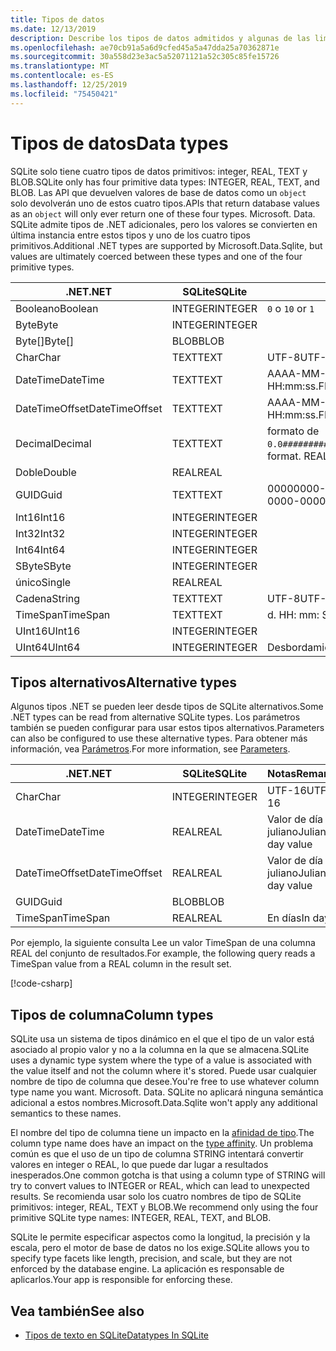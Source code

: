 ```yaml
---
title: Tipos de datos
ms.date: 12/13/2019
description: Describe los tipos de datos admitidos y algunas de las limitaciones de los mismos.
ms.openlocfilehash: ae70cb91a5a6d9cfed45a5a47dda25a70362871e
ms.sourcegitcommit: 30a558d23e3ac5a52071121a52c305c85fe15726
ms.translationtype: MT
ms.contentlocale: es-ES
ms.lasthandoff: 12/25/2019
ms.locfileid: "75450421"
---
```

# <a name="data-types"></a><span data-ttu-id="48132-103">Tipos de datos</span><span class="sxs-lookup"><span data-stu-id="48132-103">Data types</span></span>

<span data-ttu-id="48132-104">SQLite solo tiene cuatro tipos de datos primitivos: integer, REAL, TEXT y BLOB.</span><span class="sxs-lookup"><span data-stu-id="48132-104">SQLite only has four primitive data types: INTEGER, REAL, TEXT, and BLOB.</span></span> <span data-ttu-id="48132-105">Las API que devuelven valores de base de datos como un `object` solo devolverán uno de estos cuatro tipos.</span><span class="sxs-lookup"><span data-stu-id="48132-105">APIs that return database values as an `object` will only ever return one of these four types.</span></span> <span data-ttu-id="48132-106">Microsoft. Data. SQLite admite tipos de .NET adicionales, pero los valores se convierten en última instancia entre estos tipos y uno de los cuatro tipos primitivos.</span><span class="sxs-lookup"><span data-stu-id="48132-106">Additional .NET types are supported by Microsoft.Data.Sqlite, but values are ultimately coerced between these types and one of the four primitive types.</span></span>

| <span data-ttu-id="48132-107">.NET</span><span class="sxs-lookup"><span data-stu-id="48132-107">.NET</span></span>           | <span data-ttu-id="48132-108">SQLite</span><span class="sxs-lookup"><span data-stu-id="48132-108">SQLite</span></span>  | <span data-ttu-id="48132-109">Notas</span><span class="sxs-lookup"><span data-stu-id="48132-109">Remarks</span></span>                                                       |
| -------------- | ------- | ------------------------------------------------------------- |
| <span data-ttu-id="48132-110">Booleano</span><span class="sxs-lookup"><span data-stu-id="48132-110">Boolean</span></span>        | <span data-ttu-id="48132-111">INTEGER</span><span class="sxs-lookup"><span data-stu-id="48132-111">INTEGER</span></span> | <span data-ttu-id="48132-112">`0` o `1`</span><span class="sxs-lookup"><span data-stu-id="48132-112">`0` or `1`</span></span>                                                    |
| <span data-ttu-id="48132-113">Byte</span><span class="sxs-lookup"><span data-stu-id="48132-113">Byte</span></span>           | <span data-ttu-id="48132-114">INTEGER</span><span class="sxs-lookup"><span data-stu-id="48132-114">INTEGER</span></span> |                                                               |
| <span data-ttu-id="48132-115">Byte[]</span><span class="sxs-lookup"><span data-stu-id="48132-115">Byte[]</span></span>         | <span data-ttu-id="48132-116">BLOB</span><span class="sxs-lookup"><span data-stu-id="48132-116">BLOB</span></span>    |                                                               |
| <span data-ttu-id="48132-117">Char</span><span class="sxs-lookup"><span data-stu-id="48132-117">Char</span></span>           | <span data-ttu-id="48132-118">TEXT</span><span class="sxs-lookup"><span data-stu-id="48132-118">TEXT</span></span>    | <span data-ttu-id="48132-119">UTF-8</span><span class="sxs-lookup"><span data-stu-id="48132-119">UTF-8</span></span>                                                         |
| <span data-ttu-id="48132-120">DateTime</span><span class="sxs-lookup"><span data-stu-id="48132-120">DateTime</span></span>       | <span data-ttu-id="48132-121">TEXT</span><span class="sxs-lookup"><span data-stu-id="48132-121">TEXT</span></span>    | <span data-ttu-id="48132-122">AAAA-MM-DD HH: mm: SS. FFFFFFF</span><span class="sxs-lookup"><span data-stu-id="48132-122">yyyy-MM-dd HH:mm:ss.FFFFFFF</span></span>                                   |
| <span data-ttu-id="48132-123">DateTimeOffset</span><span class="sxs-lookup"><span data-stu-id="48132-123">DateTimeOffset</span></span> | <span data-ttu-id="48132-124">TEXT</span><span class="sxs-lookup"><span data-stu-id="48132-124">TEXT</span></span>    | <span data-ttu-id="48132-125">AAAA-MM-DD HH: mm: SS. FFFFFFFzzz</span><span class="sxs-lookup"><span data-stu-id="48132-125">yyyy-MM-dd HH:mm:ss.FFFFFFFzzz</span></span>                                |
| <span data-ttu-id="48132-126">Decimal</span><span class="sxs-lookup"><span data-stu-id="48132-126">Decimal</span></span>        | <span data-ttu-id="48132-127">TEXT</span><span class="sxs-lookup"><span data-stu-id="48132-127">TEXT</span></span>    | <span data-ttu-id="48132-128">formato de `0.0###########################`.</span><span class="sxs-lookup"><span data-stu-id="48132-128">`0.0###########################` format.</span></span> <span data-ttu-id="48132-129">REAL sería una pérdida.</span><span class="sxs-lookup"><span data-stu-id="48132-129">REAL would be lossy.</span></span> |
| <span data-ttu-id="48132-130">Doble</span><span class="sxs-lookup"><span data-stu-id="48132-130">Double</span></span>         | <span data-ttu-id="48132-131">REAL</span><span class="sxs-lookup"><span data-stu-id="48132-131">REAL</span></span>    |                                                               |
| <span data-ttu-id="48132-132">GUID</span><span class="sxs-lookup"><span data-stu-id="48132-132">Guid</span></span>           | <span data-ttu-id="48132-133">TEXT</span><span class="sxs-lookup"><span data-stu-id="48132-133">TEXT</span></span>    | <span data-ttu-id="48132-134">00000000-0000-0000-0000-000000000000</span><span class="sxs-lookup"><span data-stu-id="48132-134">00000000-0000-0000-0000-000000000000</span></span>                          |
| <span data-ttu-id="48132-135">Int16</span><span class="sxs-lookup"><span data-stu-id="48132-135">Int16</span></span>          | <span data-ttu-id="48132-136">INTEGER</span><span class="sxs-lookup"><span data-stu-id="48132-136">INTEGER</span></span> |                                                               |
| <span data-ttu-id="48132-137">Int32</span><span class="sxs-lookup"><span data-stu-id="48132-137">Int32</span></span>          | <span data-ttu-id="48132-138">INTEGER</span><span class="sxs-lookup"><span data-stu-id="48132-138">INTEGER</span></span> |                                                               |
| <span data-ttu-id="48132-139">Int64</span><span class="sxs-lookup"><span data-stu-id="48132-139">Int64</span></span>          | <span data-ttu-id="48132-140">INTEGER</span><span class="sxs-lookup"><span data-stu-id="48132-140">INTEGER</span></span> |                                                               |
| <span data-ttu-id="48132-141">SByte</span><span class="sxs-lookup"><span data-stu-id="48132-141">SByte</span></span>          | <span data-ttu-id="48132-142">INTEGER</span><span class="sxs-lookup"><span data-stu-id="48132-142">INTEGER</span></span> |                                                               |
| <span data-ttu-id="48132-143">único</span><span class="sxs-lookup"><span data-stu-id="48132-143">Single</span></span>         | <span data-ttu-id="48132-144">REAL</span><span class="sxs-lookup"><span data-stu-id="48132-144">REAL</span></span>    |                                                               |
| <span data-ttu-id="48132-145">Cadena</span><span class="sxs-lookup"><span data-stu-id="48132-145">String</span></span>         | <span data-ttu-id="48132-146">TEXT</span><span class="sxs-lookup"><span data-stu-id="48132-146">TEXT</span></span>    | <span data-ttu-id="48132-147">UTF-8</span><span class="sxs-lookup"><span data-stu-id="48132-147">UTF-8</span></span>                                                         |
| <span data-ttu-id="48132-148">TimeSpan</span><span class="sxs-lookup"><span data-stu-id="48132-148">TimeSpan</span></span>       | <span data-ttu-id="48132-149">TEXT</span><span class="sxs-lookup"><span data-stu-id="48132-149">TEXT</span></span>    | <span data-ttu-id="48132-150">d. HH: mm: SS. FFFFFFF</span><span class="sxs-lookup"><span data-stu-id="48132-150">d.hh:mm:ss.fffffff</span></span>                                            |
| <span data-ttu-id="48132-151">UInt16</span><span class="sxs-lookup"><span data-stu-id="48132-151">UInt16</span></span>         | <span data-ttu-id="48132-152">INTEGER</span><span class="sxs-lookup"><span data-stu-id="48132-152">INTEGER</span></span> |                                                               |
| <span data-ttu-id="48132-153">UInt64</span><span class="sxs-lookup"><span data-stu-id="48132-153">UInt64</span></span>         | <span data-ttu-id="48132-154">INTEGER</span><span class="sxs-lookup"><span data-stu-id="48132-154">INTEGER</span></span> | <span data-ttu-id="48132-155">Desbordamiento de valores grandes</span><span class="sxs-lookup"><span data-stu-id="48132-155">Large values overflow</span></span>                                         |

## <a name="alternative-types"></a><span data-ttu-id="48132-156">Tipos alternativos</span><span class="sxs-lookup"><span data-stu-id="48132-156">Alternative types</span></span>

<span data-ttu-id="48132-157">Algunos tipos .NET se pueden leer desde tipos de SQLite alternativos.</span><span class="sxs-lookup"><span data-stu-id="48132-157">Some .NET types can be read from alternative SQLite types.</span></span> <span data-ttu-id="48132-158">Los parámetros también se pueden configurar para usar estos tipos alternativos.</span><span class="sxs-lookup"><span data-stu-id="48132-158">Parameters can also be configured to use these alternative types.</span></span> <span data-ttu-id="48132-159">Para obtener más información, vea [Parámetros](parameters.md#alternative-types).</span><span class="sxs-lookup"><span data-stu-id="48132-159">For more information, see [Parameters](parameters.md#alternative-types).</span></span>

| <span data-ttu-id="48132-160">.NET</span><span class="sxs-lookup"><span data-stu-id="48132-160">.NET</span></span>           | <span data-ttu-id="48132-161">SQLite</span><span class="sxs-lookup"><span data-stu-id="48132-161">SQLite</span></span>  | <span data-ttu-id="48132-162">Notas</span><span class="sxs-lookup"><span data-stu-id="48132-162">Remarks</span></span>          |
| -------------- | ------- | ---------------- |
| <span data-ttu-id="48132-163">Char</span><span class="sxs-lookup"><span data-stu-id="48132-163">Char</span></span>           | <span data-ttu-id="48132-164">INTEGER</span><span class="sxs-lookup"><span data-stu-id="48132-164">INTEGER</span></span> | <span data-ttu-id="48132-165">UTF-16</span><span class="sxs-lookup"><span data-stu-id="48132-165">UTF-16</span></span>           |
| <span data-ttu-id="48132-166">DateTime</span><span class="sxs-lookup"><span data-stu-id="48132-166">DateTime</span></span>       | <span data-ttu-id="48132-167">REAL</span><span class="sxs-lookup"><span data-stu-id="48132-167">REAL</span></span>    | <span data-ttu-id="48132-168">Valor de día juliano</span><span class="sxs-lookup"><span data-stu-id="48132-168">Julian day value</span></span> |
| <span data-ttu-id="48132-169">DateTimeOffset</span><span class="sxs-lookup"><span data-stu-id="48132-169">DateTimeOffset</span></span> | <span data-ttu-id="48132-170">REAL</span><span class="sxs-lookup"><span data-stu-id="48132-170">REAL</span></span>    | <span data-ttu-id="48132-171">Valor de día juliano</span><span class="sxs-lookup"><span data-stu-id="48132-171">Julian day value</span></span> |
| <span data-ttu-id="48132-172">GUID</span><span class="sxs-lookup"><span data-stu-id="48132-172">Guid</span></span>           | <span data-ttu-id="48132-173">BLOB</span><span class="sxs-lookup"><span data-stu-id="48132-173">BLOB</span></span>    |                  |
| <span data-ttu-id="48132-174">TimeSpan</span><span class="sxs-lookup"><span data-stu-id="48132-174">TimeSpan</span></span>       | <span data-ttu-id="48132-175">REAL</span><span class="sxs-lookup"><span data-stu-id="48132-175">REAL</span></span>    | <span data-ttu-id="48132-176">En días</span><span class="sxs-lookup"><span data-stu-id="48132-176">In days</span></span>          |

<span data-ttu-id="48132-177">Por ejemplo, la siguiente consulta Lee un valor TimeSpan de una columna REAL del conjunto de resultados.</span><span class="sxs-lookup"><span data-stu-id="48132-177">For example, the following query reads a TimeSpan value from a REAL column in the result set.</span></span>

[!code-csharp[](../../../../samples/snippets/standard/data/sqlite/DateAndTimeSample/Program.cs?name=snippet_AlternativeType)]

## <a name="column-types"></a><span data-ttu-id="48132-178">Tipos de columna</span><span class="sxs-lookup"><span data-stu-id="48132-178">Column types</span></span>

<span data-ttu-id="48132-179">SQLite usa un sistema de tipos dinámico en el que el tipo de un valor está asociado al propio valor y no a la columna en la que se almacena.</span><span class="sxs-lookup"><span data-stu-id="48132-179">SQLite uses a dynamic type system where the type of a value is associated with the value itself and not the column where it's stored.</span></span> <span data-ttu-id="48132-180">Puede usar cualquier nombre de tipo de columna que desee.</span><span class="sxs-lookup"><span data-stu-id="48132-180">You're free to use whatever column type name you want.</span></span> <span data-ttu-id="48132-181">Microsoft. Data. SQLite no aplicará ninguna semántica adicional a estos nombres.</span><span class="sxs-lookup"><span data-stu-id="48132-181">Microsoft.Data.Sqlite won't apply any additional semantics to these names.</span></span>

<span data-ttu-id="48132-182">El nombre del tipo de columna tiene un impacto en la [afinidad de tipo](https://www.sqlite.org/datatype3.html#type_affinity).</span><span class="sxs-lookup"><span data-stu-id="48132-182">The column type name does have an impact on the [type affinity](https://www.sqlite.org/datatype3.html#type_affinity).</span></span> <span data-ttu-id="48132-183">Un problema común es que el uso de un tipo de columna STRING intentará convertir valores en integer o REAL, lo que puede dar lugar a resultados inesperados.</span><span class="sxs-lookup"><span data-stu-id="48132-183">One common gotcha is that using a column type of STRING will try to convert values to INTEGER or REAL, which can lead to unexpected results.</span></span> <span data-ttu-id="48132-184">Se recomienda usar solo los cuatro nombres de tipo de SQLite primitivos: integer, REAL, TEXT y BLOB.</span><span class="sxs-lookup"><span data-stu-id="48132-184">We recommend only using the four primitive SQLite type names: INTEGER, REAL, TEXT, and BLOB.</span></span>

<span data-ttu-id="48132-185">SQLite le permite especificar aspectos como la longitud, la precisión y la escala, pero el motor de base de datos no los exige.</span><span class="sxs-lookup"><span data-stu-id="48132-185">SQLite allows you to specify type facets like length, precision, and scale, but they are not enforced by the database engine.</span></span> <span data-ttu-id="48132-186">La aplicación es responsable de aplicarlos.</span><span class="sxs-lookup"><span data-stu-id="48132-186">Your app is responsible for enforcing these.</span></span>

## <a name="see-also"></a><span data-ttu-id="48132-187">Vea también</span><span class="sxs-lookup"><span data-stu-id="48132-187">See also</span></span>

- [<span data-ttu-id="48132-188">Tipos de texto en SQLite</span><span class="sxs-lookup"><span data-stu-id="48132-188">Datatypes In SQLite</span></span>](https://www.sqlite.org/datatype3.html)
